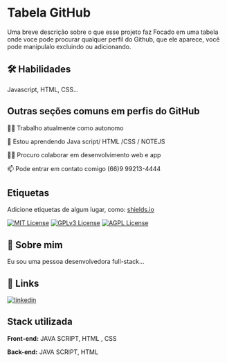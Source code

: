 
# Tabela GitHub

Uma breve descrição sobre o que esse projeto faz 
Focado em uma tabela onde voce pode procurar qualquer
perfil do Github, que ele aparece, você pode manipulalo
excluindo ou adicionando.


## 🛠 Habilidades
Javascript, HTML, CSS...


## Outras seções comuns em perfis do GitHub
👩‍💻 Trabalho atualmente como autonomo

🧠 Estou aprendendo Java script/ HTML /CSS / NOTEJS

👯‍♀️ Procuro colaborar em desenvolvimento web e app

📫 Pode entrar em contato comigo (66)9 99213-4444




## Etiquetas

Adicione etiquetas de algum lugar, como: [shields.io](https://shields.io/)

[![MIT License](https://img.shields.io/badge/License-MIT-green.svg)](https://choosealicense.com/licenses/mit/)
[![GPLv3 License](https://img.shields.io/badge/License-GPL%20v3-yellow.svg)](https://opensource.org/licenses/)
[![AGPL License](https://img.shields.io/badge/license-AGPL-blue.svg)](http://www.gnu.org/licenses/agpl-3.0)


## 🚀 Sobre mim
Eu sou uma pessoa desenvolvedora full-stack...


## 🔗 Links

[![linkedin](https://img.shields.io/badge/linkedin-0A66C2?style=for-the-badge&logo=linkedin&logoColor=white)](https://www.linkedin.com/in/arthur-reis-2585612a2/)



## Stack utilizada

**Front-end:** JAVA SCRIPT, HTML , CSS

**Back-end:** JAVA SCRIPT, HTML 

